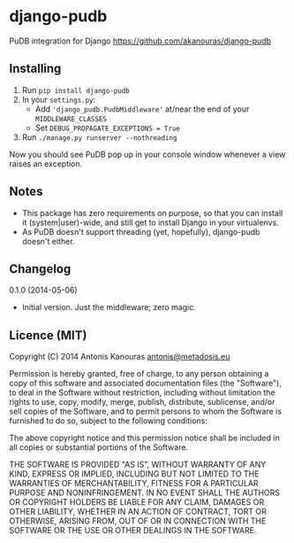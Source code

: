 django-pudb
===========

PuDB integration for Django <https://github.com/akanouras/django-pudb>

Installing
----------

1. Run `pip install django-pudb`
2. In your `settings.py`:
   - Add `'django_pudb.PudbMiddleware'` at/near the end of your `MIDDLEWARE_CLASSES`
   - Set `DEBUG_PROPAGATE_EXCEPTIONS = True`
3. Run `./manage.py runserver --nothreading`

Now you should see PuDB pop up in your console window whenever a view 
raises an exception.

Notes
-----

- This package has zero requirements on purpose, so that you can install it 
  (system|user)-wide, and still get to install Django in your virtualenvs.
- As PuDB doesn't support threading (yet, hopefully), django-pudb doesn't either.

Changelog
---------

0.1.0 (2014-05-06)

- Initial version.
  Just the middleware; zero magic.

Licence (MIT)
-------------

Copyright (C) 2014 Antonis Kanouras <antonis@metadosis.eu>


Permission is hereby granted, free of charge, to any person obtaining a copy 
of this software and associated documentation files (the "Software"), to deal 
in the Software without restriction, including without limitation the rights 
to use, copy, modify, merge, publish, distribute, sublicense, and/or sell 
copies of the Software, and to permit persons to whom the Software is 
furnished to do so, subject to the following conditions:

The above copyright notice and this permission notice shall be included in 
all copies or substantial portions of the Software.

THE SOFTWARE IS PROVIDED "AS IS", WITHOUT WARRANTY OF ANY KIND, EXPRESS OR 
IMPLIED, INCLUDING BUT NOT LIMITED TO THE WARRANTIES OF MERCHANTABILITY, 
FITNESS FOR A PARTICULAR PURPOSE AND NONINFRINGEMENT. IN NO EVENT SHALL THE 
AUTHORS OR COPYRIGHT HOLDERS BE LIABLE FOR ANY CLAIM, DAMAGES OR OTHER 
LIABILITY, WHETHER IN AN ACTION OF CONTRACT, TORT OR OTHERWISE, ARISING FROM, 
OUT OF OR IN CONNECTION WITH THE SOFTWARE OR THE USE OR OTHER DEALINGS 
IN THE SOFTWARE.
